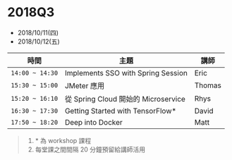 # 2018Q3

- 2018/10/11(四)
- 2018/10/12(五)

| 時間 | 主題 | 講師 |
|-----|------|-----|
| `14:00 ~ 14:30` | Implements SSO with Spring Session | Eric | 
| `15:30 ~ 15:00` | JMeter 應用 | Thomas | 
| `15:20 ~ 16:10` | 從 Spring Cloud 開始的 Microservice | Rhys | 
| `16:30 ~ 17:30` | Getting Started with TensorFlow* | David | 
| `17:50 ~ 18:20` | Deep into Docker | Matt | 

> 1. \* 為 workshop 課程
> 2. 每堂課之間間隔 20 分鐘預留給講師活用
